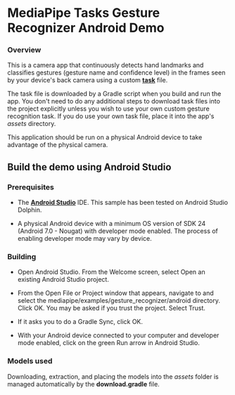
# MediaPipe Tasks Gesture Recognizer Android Demo

### Overview

This is a camera app that continuously detects hand landmarks and classifies gestures (gesture name and confidence level) in the frames seen by your device's back camera using a custom [**task**](https://storage.googleapis.com/mediapipe-assets/gesture_recognizer.task) file.

The task file is downloaded by a Gradle script when you build and run the app. You don't need to do any additional steps to download task files into the project explicitly unless you wish to use your own custom gesture recognition task. If you do use your own task file, place it into the app's *assets* directory.

This application should be run on a physical Android device to take advantage of the physical camera.

## Build the demo using Android Studio

### Prerequisites

*   The **[Android Studio](https://developer.android.com/studio/index.html)** IDE. This sample has been tested on Android Studio Dolphin.

*   A physical Android device with a minimum OS version of SDK 24 (Android 7.0 -
    Nougat) with developer mode enabled. The process of enabling developer mode
    may vary by device.

### Building

*   Open Android Studio. From the Welcome screen, select Open an existing
    Android Studio project.

*   From the Open File or Project window that appears, navigate to and select
    the mediapipe/examples/gesture_recognizer/android directory. Click OK. You may
    be asked if you trust the project. Select Trust.

*   If it asks you to do a Gradle Sync, click OK.

*   With your Android device connected to your computer and developer mode
    enabled, click on the green Run arrow in Android Studio.

### Models used

Downloading, extraction, and placing the models into the *assets* folder is
managed automatically by the **download.gradle** file.
